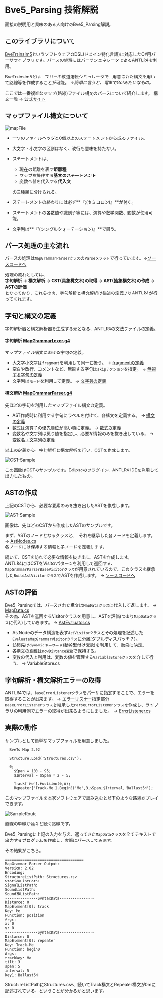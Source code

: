 # **Bve5_Parsing 技術解説**
面接の説明用と興味のある人向けのBve5_Parsing解説。

## このライブラリについて
[BveTrainsim5](http://bvets.net/)というソフトウェアのDSL(ドメイン特化言語)に対応したC#用パーサライブラリです。パースの処理にはパーサジェネレータであるANTLR4を利用。

BveTrainsim5とは、フリーの鉄道運転シミュレータで、用意された構文を用いて路線等を作成することが可能。
    →*簡単に言うと、電車でGo!みたいなもの。*

ここでは一番複雑なマップ(路線)ファイル構文のパースについて紹介します。
構文一覧 → [公式サイト](http://bvets.net/jp/edit/)

## マップファイル構文について
![mapFile](images/MapFile-HighLight.png)
* 一つのファイルヘッダと0個以上のステートメントから成るファイル。
* 大文字・小文字の区別はなく、改行も意味を持たない。
* ステートメントは、
  * 現在の距離を表す**距離程**
  * マップを操作する**基本のステートメント**
  * 変数へ値を代入する**代入文**

  の三種類に分けられる。
* ステートメントの終わりには必ず**『;(セミコロン)』**が付く。
* ステートメントの各数値や識別子等には、演算や数学関数、変数が使用可能。
* 文字列は**『'(シングルクォーテーション)』**で囲う。

## パース処理の主な流れ
パースの処理は`MapGrammarParserクラス`の`Parseメソッド`で行っています。→[ソースコードへ](/Bve5_Parsing/MapGrammar/MapGrammarParser.cs#L36-L56)  

処理の流れとしては、  
**字句解析 → 構文解析 → CST(具象構文木)の取得 → AST(抽象構文木)の作成 → ASTの評価**  
となっており、これらの内、字句解析と構文解析は後述の定義よりANTLR4が行ってくれます。
## 字句と構文の定義
字句解析器と構文解析器を生成する元となる、ANTLR4の文法ファイルの定義。
#### 字句解析 [MapGrammarLexer.g4](/Bve5_Parsing/MapGrammar/ANTLR_SyntaxDefinitions/MapGrammarLexer.g4)
  マップファイル構文における字句の定義。
  * 大文字小文字は`fragment`を利用して同一に扱う。 → [fragmentの定義](/Bve5_Parsing/MapGrammar/ANTLR_SyntaxDefinitions/MapGrammarLexer.g4#L108-L134)
  * 空白や改行、コメントなど、無視する字句は`skipアクション`を指定。 → [無視する字句の定義](/Bve5_Parsing/MapGrammar/ANTLR_SyntaxDefinitions/MapGrammarLexer.g4#L136-L137)
  * 文字列は`モード`を利用して定義。 → [文字列の定義](/Bve5_Parsing/MapGrammar/ANTLR_SyntaxDefinitions/MapGrammarLexer.g4#L146-L148)

#### 構文解析 [MapGrammarParser.g4](/Bve5_Parsing/MapGrammar/ANTLR_SyntaxDefinitions/MapGrammarParser.g4)
  先ほどの字句を利用したマップファイル構文の定義。
  * AST作成時に利用する字句にラベルを付けて、各構文を定義する。 → [構文の定義](/Bve5_Parsing/MapGrammar/ANTLR_SyntaxDefinitions/MapGrammarParser.g4#L9-L230)
  * 数式は演算子の優先順位が高い順に定義。 → [数式の定義](/Bve5_Parsing/MapGrammar/ANTLR_SyntaxDefinitions/MapGrammarParser.g4#L232-L258)
  * 変数名や文字列は戻り値を指定し、必要な情報のみを抜き出している。 → [変数名・文字列の定義](/Bve5_Parsing/MapGrammar/ANTLR_SyntaxDefinitions/MapGrammarParser.g4#L260-L270)  

以上の定義から、字句解析と構文解析を行い、CSTを作成します。  

![CST-Sample](/images/Bve5_Parsing-CST.png)

この画像はCSTのサンプルです。Eclipseのプラグイン、ANTLR4 IDEを利用して出力したもの。
## ASTの作成
上記のCSTから、必要な要素のみを抜き出したASTを作成します。

![AST-Sample](/images/Bve5_Parsing-AST.png)

画像は、先ほどのCSTから作成したASTのサンプルです。

まず、ASTのノードとなるクラスと、　それを継承した各ノードを定義します。 → [AstNodes.cs](/Bve5_Parsing/MapGrammar/AstNodes/AstNodes.cs)  
各ノードには保持する情報と子ノードを定義します。  

続いて、CSTを訪れて必要な情報を抜き出し、ASTを作成します。  
ANTLR4にはCSTをVisitorパターンを利用して巡回する、`MapGrammarParserBaseVisitorクラス`が用意されているので、このクラスを継承した`BuildAstVisitorクラス`でASTを作成します。 → [ソースコードへ](/Bve5_Parsing/MapGrammar/AstNodes/BuildAstVisitor.cs)  

## ASTの評価

Bve5_Parsingでは、パースされた構文は`MapDataクラス`に代入して返します。 → [MapData.cs](/Bve5_Parsing/MapGrammar/MapData.cs)  
その為、ASTを巡回するVisitorクラスを用意し、ASTを評価(つまり`MapDataクラス`に代入)していきます。 → [AstEvaluator.cs](/Bve5_Parsing/MapGrammar/AstEvaluator.cs)
  * AstNodeのデータ構造を表す`AstVisitorクラス`とその処理を記述した`EvaluateMapGrammarVisitorクラス`に分離(ダブルディスパッチ？)。
  * 訪問先は`dynamicキーワード`(動的型付け変数)を利用して、動的に決定。
  * 各構文の距離は`nowDistance変数`で保持する。
  * 変数の代入と利用は、変数の値を管理する`VariableStoreクラス`を介して行う。 → [VariableStore.cs](Bve5_Parsing/MapGrammar/VariableStore.cs)

## 字句解析・構文解析エラーの取得

ANTLR4では、`BaseErrorListenerクラス`をパーサに指定することで、エラーを取得することが出来ます。 → [エラーリスナー指定部分](Bve5_Parsing/MapGrammar/MapGrammarParser.cs#L47)  
`BaseErrorListenerクラス`を継承した`ParseErrorListenerクラス`を作成し、ライブラリの利用側でエラーの取得が出来るようにしました。　→ [ErrorListener.cs](Bve5_Parsing/ErrorListener.cs)

## 実際の動作

サンプルとして簡単なマップファイルを用意しました。

```
  BveTs Map 2.02

  Structure.Load('Structures.csv');

  0;
    $Span = 100 - 95;
    $Interval = $Span * 2 - 5;

    Track['Me'].Position(0,0);
    Repeater['Track-Me'].Begin0('Me',3,$Span,$Interval,'Ballast5M');
```

このマップファイルを本家ソフトウェアで読み込むと以下のような路線がプレイできます。

![SampleRoute](/images/Sample-Route.png)

直線の単線が延々と続く路線です。

Bve5_Parsingに上記の入力を与え、返ってきた`MapDataクラス`を全てテキストで出力するプログラムを作成し、実際にパースしてみます。  

その結果がこちら。

```
====================================
MapGrammar Parser Output:
Version: 2.02
Encoding:
StructureListPath: Structures.csv
StationListPath:
SignalListPath:
SoundListPath:
Sound3DListPath:
---------------SyntaxData----------------
Distance: 0
MapElement[0]: track
Key: Me
Function: position
Args:
x: 0
y: 0
---------------SyntaxData----------------
Distance: 0
MapElement[0]: repeater
Key: Track-Me
Function: begin0
Args:
trackkey: Me
tilt: 3
span: 5
interval: 5
key1: Ballast5M
```

StructureListPathにStructures.csv、続いてTrack構文とRepeater構文が0mに記述されている、ということが分かるかと思います。
